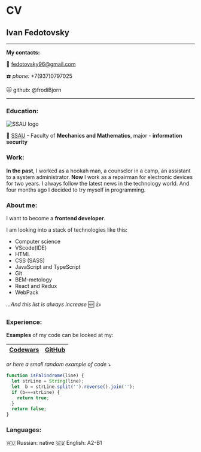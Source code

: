 # CV

## Ivan Fedotovsky
-------------------     
**My contacts:**

:email: [fedotovsky96@gmail.com](https://www.gmail.com)

:phone: *phone:* +7(937)0797025

:cat: github: @frodiBjorn

-------------------  
### Education:
![SSAU logo](https://ssau.ru/pagefiles/of_docs/logo_osnovnoy_goriz_ENG.png)

:school: [SSAU](https://ssau.ru/) - Faculty of **Mechanics and Mathematics**, major - **information security**
### Work:
**In the past**, I worked as a hookah man, a counselor in a camp, an assistant to a system administrator.
**Now** I work as a repairman for electronic devices for two years.
I always follow the latest news in the technology world. And four months ago  I decided to try myself in programming.
### About me:
I want to become a **frontend developer**.

I am looking into a stack of technologies like this:
* Computer science
* VScode(IDE)
* HTML
* CSS (SASS)
* JavaScript and TypeScript
* Git
* BEM-metology
* React and Redux
* WebPack

*...And this list is always increase* :new: :+1:

### Experience:
**Examples** of my code can be looked at my:

[Codewars](https://www.codewars.com/users/frodi_bjorn) | [GitHub](https://github.com/frodiBjorn)
------------ | -------------

*or here a small random example of code* :arrow_heading_down:
```javascript
function isPalindrome(line) {
  let strLine = String(line);
  let  b = strLine.split('').reverse().join('');
  if (b===strLine) {
    return true;  
  }
  return false;
}
```

### Languages:
:ru: Russian: native
:gb: English: A2-B1
